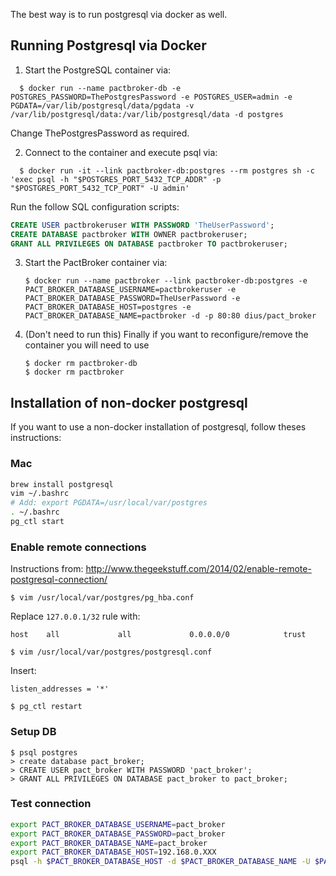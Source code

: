 The best way is to run postgresql via docker as well.

## Running Postgresql via Docker

1. Start the PostgreSQL container via:

  ```console
    $ docker run --name pactbroker-db -e POSTGRES_PASSWORD=ThePostgresPassword -e POSTGRES_USER=admin -e PGDATA=/var/lib/postgresql/data/pgdata -v /var/lib/postgresql/data:/var/lib/postgresql/data -d postgres
  ```

  Change ThePostgresPassword as required.

2. Connect to the container and execute psql via:

  ```console
    $ docker run -it --link pactbroker-db:postgres --rm postgres sh -c 'exec psql -h "$POSTGRES_PORT_5432_TCP_ADDR" -p "$POSTGRES_PORT_5432_TCP_PORT" -U admin'
  ```

  Run the follow SQL configuration scripts:

  ```sql
  CREATE USER pactbrokeruser WITH PASSWORD 'TheUserPassword';
  CREATE DATABASE pactbroker WITH OWNER pactbrokeruser;
  GRANT ALL PRIVILEGES ON DATABASE pactbroker TO pactbrokeruser;
  ```

3. Start the PactBroker container via:

    ```console
    $ docker run --name pactbroker --link pactbroker-db:postgres -e PACT_BROKER_DATABASE_USERNAME=pactbrokeruser -e PACT_BROKER_DATABASE_PASSWORD=TheUserPassword -e PACT_BROKER_DATABASE_HOST=postgres -e PACT_BROKER_DATABASE_NAME=pactbroker -d -p 80:80 dius/pact_broker
    ```

4. (Don't need to run this) Finally if you want to reconfigure/remove the container you will need to use

    ```console
    $ docker rm pactbroker-db
    $ docker rm pactbroker
    ```

## Installation of non-docker postgresql

If you want to use a non-docker installation of postgresql, follow theses instructions:

### Mac

```bash
brew install postgresql
vim ~/.bashrc
# Add: export PGDATA=/usr/local/var/postgres
. ~/.bashrc
pg_ctl start
```

### Enable remote connections

Instructions from: http://www.thegeekstuff.com/2014/02/enable-remote-postgresql-connection/

    $ vim /usr/local/var/postgres/pg_hba.conf

Replace `127.0.0.1/32` rule with:

```
host    all             all             0.0.0.0/0            trust
```

    $ vim /usr/local/var/postgres/postgresql.conf

Insert:

```
listen_addresses = '*'
```

    $ pg_ctl restart

### Setup DB

```
$ psql postgres
> create database pact_broker;
> CREATE USER pact_broker WITH PASSWORD 'pact_broker';
> GRANT ALL PRIVILEGES ON DATABASE pact_broker to pact_broker;
```

### Test connection

```bash
export PACT_BROKER_DATABASE_USERNAME=pact_broker
export PACT_BROKER_DATABASE_PASSWORD=pact_broker
export PACT_BROKER_DATABASE_NAME=pact_broker
export PACT_BROKER_DATABASE_HOST=192.168.0.XXX
psql -h $PACT_BROKER_DATABASE_HOST -d $PACT_BROKER_DATABASE_NAME -U $PACT_BROKER_DATABASE_USERNAME
```
